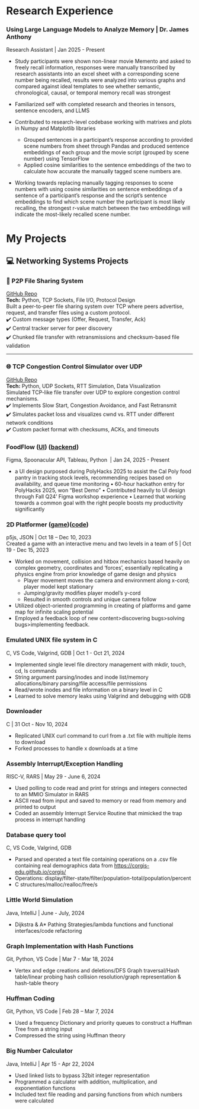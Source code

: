 # Research Experience

### Using Large Language Models to Analyze Memory | Dr. James Anthony
Research Assistant | Jan 2025 - Present 
-	Study participants were shown non-linear movie Memento and asked to freely recall information, responses were manually transcribed by research assistants into an excel sheet with a corresponding scene number being recalled, results were analyzed into various graphs and compared against ideal templates to see whether semantic, chronological, causal, or temporal memory recall was strongest
-	Familiarized self with completed research and theories in tensors, sentence encoders, and LLMS    
-	Contributed to research-level codebase working with matrixes and plots in Numpy and Matplotlib libraries
    -	Grouped sentences in a participant’s response according to provided scene numbers from sheet through Pandas and produced sentence embeddings of each group and the movie script (grouped by scene number) using TensorFlow
    -	Applied cosine similarities to the sentence embeddings of the two to calculate how accurate the manually tagged scene numbers are. 

-	Working towards replacing manually tagging responses to scene numbers with using cosine similarities on sentence embeddings of a sentence of a participant’s response and the script’s sentence embeddings to find which scene number the participant is most likely recalling, the strongest r-value match between the two embeddings will indicate the most-likely recalled scene number.


# My Projects

## 💻 Networking Systems Projects

### 🚀 P2P File Sharing System
[GitHub Repo](https://github.com/KrakenMInitials/CSC364_Assignment4)  
**Tech:** Python, TCP Sockets, File I/O, Protocol Design  
Built a peer-to-peer file sharing system over TCP where peers advertise, request, and transfer files using a custom protocol.  
✔️ Custom message types (Offer, Request, Transfer, Ack)  
✔️ Central tracker server for peer discovery  
✔️ Chunked file transfer with retransmissions and checksum-based file validation

---

### 🌐 TCP Congestion Control Simulator over UDP
[GitHub Repo](https://github.com/KrakenMInitials/CSC364_Assignment3)  
**Tech:** Python, UDP Sockets, RTT Simulation, Data Visualization  
Simulated TCP-like file transfer over UDP to explore congestion control mechanisms.  
✔️ Implements Slow Start, Congestion Avoidance, and Fast Retransmit  
✔️ Simulates packet loss and visualizes cwnd vs. RTT under different network conditions  
✔️ Custom packet format with checksums, ACKs, and timeouts


### FoodFlow ([UI](https://www.figma.com/proto/kFwNKAbGFcDzhaic6yJtA1/NewFigmaHackathonW24?t=lJEYJWBrMNwQNvBr-1&node-id=0-940&starting-point-node-id=0%3A888)) ([backend](https://github.com/suesuee/FoodFlow))
Figma, Spoonacular API, Tableau, Python                                            ‎                            | Jan 24, 2025 - Present  
-	a UI design purposed during PolyHacks 2025 to assist the Cal Poly food pantry in tracking stock levels, recommending recipes based on availability, and queue time monitoring
•	60-hour hackathon entry for PolyHacks 2025, won “Best Demo” 
•	Contributed heavily to UI design through Fall Q24’ Figma workshop experience
•	Learned that working towards a common goal with the right people boosts my productivity significantly


### 2D Platformer ([game](https://editor.p5js.org/KrakenM/full/Q5i-It2eU))([code](https://editor.p5js.org/KrakenM/sketches/Q5i-It2eU))               
p5js, JSON                                           | Oct 18 – Dec 10, 2023                    
Created a game with an interactive menu and two levels in a team of 5  | Oct 19 - Dec 15, 2023                    
- Worked on movement, collision and hitbox mechanics based heavily on complex geometry, coordinates and ‘forces’, essentially replicating a physics engine from prior knowledge of game design and physics
     - Player movement moves the camera and environment along x-cord; player model kept stationary
     - Jumping/gravity modifies player model’s y-cord
     - Resulted in smooth controls and unique camera follow
- Utilized object-oriented programming in creating of platforms and game map for infinite scaling potential 
- Employed a feedback loop of new content>discovering bugs>solving bugs>implementing feedback.  

### Emulated UNIX file system in C 
C, VS Code, Valgrind, GDB                   | Oct 1 - Oct 21, 2024                                                                  
- Implemented single level file directory management with mkdir, touch, cd, ls commands
- String argument parsing/inodes and inode list/memory allocations/binary parsing/file access/file permissions    
- Read/wrote inodes and file information on a binary level in C
- Learned to solve memory leaks using Valgrind and debugging with GDB

### Downloader 
C | 31 Oct - Nov 10, 2024
- Replicated UNIX curl command to curl from a .txt file with multiple items to download
- Forked processes to handle x downloads at a time

### Assembly Interrupt/Exception Handling
RISC-V, RARS                                     |  May 29 - June 6, 2024
- Used polling to code read and print for strings and integers connected to an MMIO Simulator in RARS
- ASCII read from input and saved to memory or read from memory and printed to output
- Coded an assembly Interrupt Service Routine that mimicked the trap process in interrupt handling

### Database query tool
C, VS Code, Valgrind, GDB
- Parsed and operated a text file containing operations on a .csv file containing real demographics data from https://corgis-edu.github.io/corgis/ 
- Operations: display/filter-state/filter/population-total/population/percent
- C structures/malloc/realloc/free/s

### Little World Simulation 
Java, IntelliJ                                               | June - July, 2024 
- Dijkstra & A* Pathing Strategies/lambda functions and functional interfaces/code refactoring 

### Graph Implementation with Hash Functions                                                                                     
Git, Python, VS Code                          | Mar 7 - Mar 18, 2024 
- Vertex and edge creations and deletions/DFS Graph traversal/Hash table/linear probing hash collision 
resolution/graph representation & hash-table theory 

### Huffman Coding                                                                                                                               
Git, Python, VS Code                         | Feb 28 – Mar 7, 2024                                     
- Used a frequency Dictionary and priority queues to 
construct a Huffman Tree from a string input 
- Compressed the string using Huffman theory

### Big Number Calculator 
Java, IntelliJ                                        | Apr 15 - Apr 22, 2024 
- Used linked lists to bypass 32bit integer 
representation
- Programmed a calculator with addition, 
multiplication, and exponentiation functions 
- Included text file reading and parsing functions 
from which numbers were calculated 

